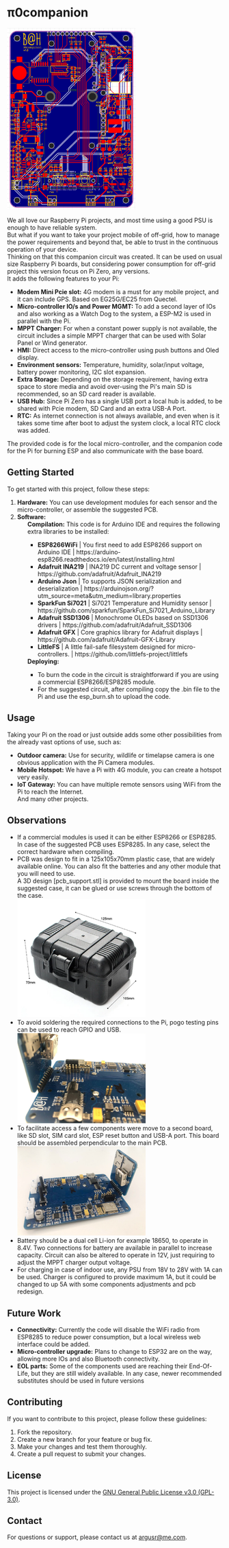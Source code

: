 <!DOCTYPE html>
<html lang="en">
<head>
    <meta charset="UTF-8">
    <meta name="viewport" content="width=device-width, initial-scale=1.0">
</head>
<body>

<h1>π0companion</h1>

<img src="hardware/pcb_top.png" width="300">

<p>
We all love our Raspberry Pi projects, and most time using a good PSU is enough to have reliable system.<br>
But what if you want to take your project mobile of off-grid, how to manage the power requirements and beyond that, be able to trust in the continuous operation of your device.<br>
Thinking on that this companion circuit was created. It can be used on usual size Raspberry Pi boards, but considering power consumption for off-grid project this version focus on Pi Zero, any versions.<br>
It adds the following features to your Pi:
</p>

<ul>
    <li><strong>Modem Mini Pcie slot:</strong> 4G modem is a must for any mobile project, and it can include GPS. Based on EG25G/EC25 from Quectel.</li>
    <li><strong>Micro-controller IO/s and Power MGMT:</strong> To add a second layer of IOs and also working as a Watch Dog to the system, a ESP-M2 is used in parallel with the Pi.</li>
    <li><strong>MPPT Charger:</strong> For when a constant power supply is not available, the circuit includes a simple MPPT charger that can be used with Solar Panel or Wind generator.</li>
    <li><strong>HMI:</strong> Direct access to the micro-controller using push buttons and Oled display.</li>
    <li><strong>Environment sensors:</strong> Temperature, humidity, solar/input voltage, battery power monitoring, I2C slot expansion.</li>
    <li><strong>Extra Storage:</strong> Depending on the storage requirement, having extra space to store media and avoid over-using the Pi's main SD is recommended, so an SD card reader is available.</li>
    <li><strong>USB Hub:</strong> Since Pi Zero has a single USB port a local hub is added, to be shared with Pcie modem, SD Card and an extra USB-A Port.</li>
    <li><strong>RTC:</strong> As internet connection is not always available, and even when is it takes some time after boot to adjust the system clock, a local RTC clock was added.</li>
</ul>

<p>The provided code is for the local micro-controller, and the companion code for the Pi for burning ESP and also communicate with the base board.</p>

<h2>Getting Started</h2>

<p>To get started with this project, follow these steps:</p>

<ol>
    <li><strong>Hardware:</strong> You can use development modules for each sensor and the micro-controller, or assemble the suggested PCB.</li>
    <li><strong>Software:</strong> 
    <ul><strong>Compilation:</strong>  This code is for Arduino IDE and requires the following extra libraries to be installed:</li>
    <ul>
        <li><strong>ESP8266WiFi</strong> | You first need to add ESP8266 support on Arduino IDE | https://arduino-esp8266.readthedocs.io/en/latest/installing.html</li>
        <li><strong>Adafruit INA219</strong> | INA219 DC current and voltage sensor | https://github.com/adafruit/Adafruit_INA219</li>
        <li><strong>Arduino Json</strong> | To supports JSON serialization and deserialization | https://arduinojson.org/?utm_source=meta&utm_medium=library.properties</li>
        <li><strong>SparkFun Si7021</strong> | Si7021 Temperature and Humidity sensor | https://github.com/sparkfun/SparkFun_Si7021_Arduino_Library</li>
        <li><strong>Adafruit SSD1306</strong> |  Monochrome OLEDs based on SSD1306 drivers | https://github.com/adafruit/Adafruit_SSD1306</li>
        <li><strong>Adafruit GFX</strong> | Core graphics library for Adafruit displays | https://github.com/adafruit/Adafruit-GFX-Library</li>
        <li><strong>LittleFS</strong> | A little fail-safe filesystem designed for micro-controllers. | https://github.com/littlefs-project/littlefs</li>
    </ul></ul>
    <ul>
    <strong>Deploying:</strong> 
    <ul><li>To burn the code in the circuit is straightforward if you are using a commercial ESP8266/ESP8285 module.</li>
    <li> For the suggested circuit, after compiling copy the .bin file to the Pi and use the esp_burn.sh to upload the code.
    </ul></li></ul>
</ol>

<h2>Usage</h2>

<p>Taking your Pi on the road or just outside adds some other possibilities from the already vast options of use, such as:</p>

<ul>
    <li><strong>Outdoor camera:</strong> Use for security, wildlife or timelapse camera is one obvious application with the Pi Camera modules.</li>
    <li><strong>Mobile Hotspot:</strong> We have a Pi with 4G module, you can create a hotspot very easily.</li>
    <li><strong>IoT Gateway:</strong> You can have multiple remote sensors using WiFi from the Pi to reach the Internet.</li>
    And many other projects.
</ul>

<h2>Observations</h2>

<ul>
    <li>If a commercial modules is used it can be either ESP8266 or ESP8285. In case of the suggested PCB uses ESP8285. In any case, select the correct hardware when compiling.</li>
    <li>PCB was design to fit in a 125x105x70mm plastic case, that are widely available online. You can also fit the batteries and any other module that you will need to use.<br>
    A 3D design [pcb_support.stl] is provided to mount the board inside the suggested case, it can be glued or use screws through the bottom of the case.</li>
    <img src="hardware/case.png" width="300">
    <li>To avoid soldering the required connections to the Pi, pogo testing pins can be used to reach GPIO and USB.</li>
    <img src="hardware/pcb_pogos.jpg" width="300">
    <li>To facilitate access a few components were move to a second board, like SD slot, SIM card slot, ESP reset button and USB-A port. This board should be assembled perpendicular to the main PCB.</li>
    <img src="hardware/pcb_side.jpg" width="300">
    <li>Battery should be a dual cell Li-ion for example 18650, to operate in 8.4V. Two connections for battery are available in parallel to increase capacity. Circuit can also be altered to operate in 12V, just requiring to adjust the MPPT charger output voltage.</li>
    <li>For charging in case of indoor use, any PSU from 18V to 28V with 1A can be used. Charger is configured to provide maximum 1A, but it could be changed to up 5A with some components adjustments and pcb redesign.</li>
</ul>

<h2>Future Work</h2>
<ul>
    <li><strong>Connectivity:</strong> Currently the code will disable the WiFi radio from ESP8285 to reduce power consumption, but a local wireless web interface could be added.</li>
    <li><strong>Micro-controller upgrade:</strong> Plans to change to ESP32 are on the way, allowing more IOs and also Bluetooth connectivity.</li>
    <li><strong>EOL parts:</strong> Some of the components used are reaching their End-Of-Life, but they are still widely available. In any case, newer recommended substitutes should be used in future versions</li>
</ul>

<h2>Contributing</h2>

<p>If you want to contribute to this project, please follow these guidelines:</p>

<ol>
    <li>Fork the repository.</li>
    <li>Create a new branch for your feature or bug fix.</li>
    <li>Make your changes and test them thoroughly.</li>
    <li>Create a pull request to submit your changes.</li>
</ol>

<h2>License</h2>

<p>This project is licensed under the <a href="https://www.gnu.org/licenses/gpl-3.0.html">GNU General Public License v3.0 (GPL-3.0)</a>.</p>
<!--
<h2>Acknowledgments</h2>

<ul>
    <li>Special thanks to <a href="CONTRIBUTORS.md">contributors</a> who have helped with this project.</li>
    <li>Icons made by <a href="https://www.example.com/">Author</a> from <a href="https://www.flaticon.com/">www.flaticon.com</a>.</li>
</ul>
-->
<h2>Contact</h2>

<p>For questions or support, please contact us at <a href="mailto:argusr@me.com">argusr@me.com</a>.</p>

</body>
</html>
